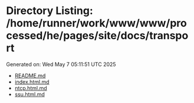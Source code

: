 # Directory Listing: /home/runner/work/www/www/processed/he/pages/site/docs/transport
Generated on: Wed May  7 05:11:51 UTC 2025

- [README.md](README.md)
- [index.html.md](index.html.md)
- [ntcp.html.md](ntcp.html.md)
- [ssu.html.md](ssu.html.md)
